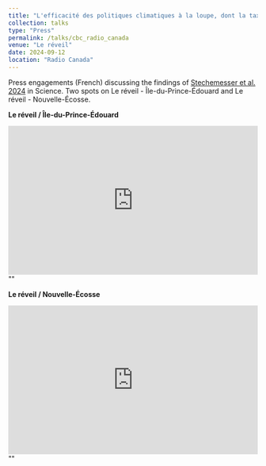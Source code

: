 ```yaml
---
title: "L'efficacité des politiques climatiques à la loupe, dont la taxe carbone"
collection: talks
type: "Press"
permalink: /talks/cbc_radio_canada
venue: "Le réveil"
date: 2024-09-12
location: "Radio Canada"
---
```


Press engagements (French) discussing the findings of [Stechemesser et al. 2024](https://www.science.org/doi/10.1126/science.adl6547) in Science. Two spots on Le réveil - Île-du-Prince-Édouard and Le réveil - Nouvelle-Écosse.


**Le réveil / Île-du-Prince-Édouard**

<iframe src="https://ici.radio-canada.ca/ohdio/premiere/emissions/le-reveil-ile-du-prince-edouard/segments/rattrapage/1850225/efficacite-politiques-climatiques-a-loupe-dont-taxe-carbone" width="100%" height="300px" frameBorder="0" style="border: 0;"></iframe><br>"" <a href="" target="_blank"></a>

**Le réveil / Nouvelle-Écosse**

<iframe src="https://ici.radio-canada.ca/ohdio/premiere/emissions/le-reveil-nouvelle-ecosse-et-t-n/segments/rattrapage/1851299/actualite-jour" width="100%" height="300px" frameBorder="0" style="border: 0;"></iframe><br>"" <a href="" target="_blank"></a>


